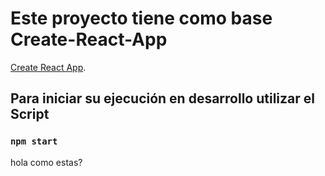 # Este proyecto tiene como base Create-React-App 

[Create React App](https://github.com/facebook/create-react-app).

## Para iniciar su ejecución en desarrollo utilizar el Script


### `npm start`


hola
como estas? 